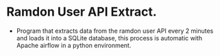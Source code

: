 # Ramdon User API Extract.

- Program that extracts data from the ramdon user API every 2 minutes and loads it into a SQLite database, this process is automatic with Apache airflow in a python environment.